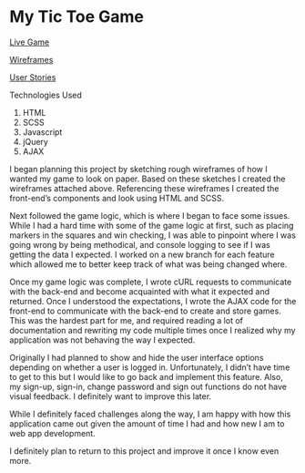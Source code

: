 # My Tic Toe Game

[Live Game](gabescarbrough.github.io/tic-tac-toe)

[Wireframes](github.com/gabescarbrough/tic-tac-toe/tree/master/wireframes)

[User Stories](github.com/gabescarbrough/tic-tac-toe/tree/master/user-stories)

Technologies Used

1.  HTML
1.  SCSS
1.  Javascript
1.  jQuery
1.  AJAX

I began planning this project by sketching rough wireframes of how I wanted my
game to look on paper. Based on these sketches I created the wireframes attached
above. Referencing these wireframes I created the front-end’s components and
look using HTML and SCSS.

Next followed the game logic, which is where I began to face some issues. While
I had a hard time with some of the game logic at first, such as placing markers
in the squares and win checking, I was able to pinpoint where I was going wrong
by being methodical, and console logging to see if I was getting the data I
expected. I worked on a new branch for each feature which allowed me to better
 keep track of what was being changed where.

Once my game logic was complete, I wrote cURL requests to communicate with the
back-end and become acquainted with what it expected and returned. Once I
understood the expectations, I wrote the AJAX code for the front-end to
communicate with the back-end to create and store games. This was the hardest
part for me, and required reading a lot of documentation and rewriting my
code multiple times once I realized why my application was not behaving the way
I expected.

Originally I had planned to show and hide the user interface options depending
on whether a user is logged in. Unfortunately, I didn’t have time to get to this
but I would like to go back and implement this feature. Also, my sign-up,
sign-in, change password and sign out functions do not have visual feedback.
I definitely want to improve this later.

While I definitely faced challenges along the way, I am happy with how this
application came out given the amount of time I had and how new I am to web app
development.

I definitely plan to return to this project and improve it once I know
even more.

